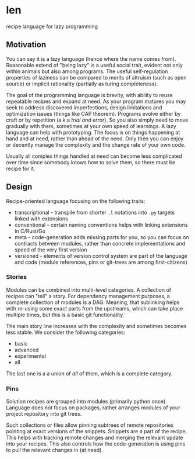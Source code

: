 # len

recipe language for lazy programming

## Motivation

You can say it is a lazy language (hence where the name comes from). Reasonable extend of "being lazy" is a useful social trait, evident not only within animals but also among programs. The useful self-regulation properties of laziness can be compared to merits of altruism (such as open source) or implicit rationality (partially as turing completeness).

The goal of the programming language is brevity, with ability to reuse repeatable recipes and expand at need. As your program matures you may seek to address discovered imperfections, design limitations and optimization issues (things like CAP theorem). Programs evolve either by craft or by repetition (a.k.a *trial and error*). So you also simply need to move gradually with them, sometimes at your own speed of learnings. A lazy language can help with prototyping. The focus is on things happening at hand and at need, rather than ahead of the need. Only then you can enjoy or decently manage the complexity and the change rate of your own code.

Usually all complex things handled at need can become less complicated over time since somebody knows how to solve them, so there must be recipe for it.

## Design

Recipe-oriented language focusing on the following traits:

- transcriptional - transpile from shorter `.l` notations into `.py` targets linked with extensions
- conventional - certain naming conventions helps with linking extensions in C/Rust/Go
- meta - code-generation adds missing parts for you, so you can focus on contracts between modules, rather than concrete implementations and speed of the very first version
- versioned - elements of version control system are part of the language and code (module references, pins or git-trees are among first-citizens)


### Stories

Modules can be combined into multi-level categories. A collection of recipes can "tell" a story. For dependency management purposes, a complete collection of modules is a DAG. Meaning, that sublinking helps with re-using some exact parts from the upstreams, which can take place multiple times, but this is a basic git functionality.

The main story line increases with the complexity and sometimes becomes less stable. We consider the following categories:

- basic
- advanced
- experimental
- all

The last one is a a union of *all* of them, which is a complete category.


### Pins

Solution recipes are grouped into modules (primarily python once). Language does not focus on packages, rather arranges modules of your project repository into git trees.

Such collections or files allow pinning subtrees of remote repositories pointing at exact versions of the snippets. Snippets are a part of the recipe. This helps with tracking remote changes and merging the relevant update into your recipes. This also controls how the code-generation is using pins to pull the relevant changes in (at need).

